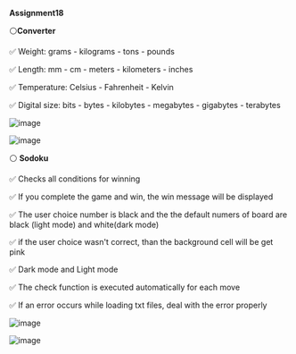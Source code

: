 **Assignment18**
 
⚪**Converter**

✅ Weight: grams - kilograms - tons - pounds

✅ Length: mm - cm - meters - kilometers - inches

✅ Temperature: Celsius - Fahrenheit - Kelvin

✅ Digital size: bits - bytes - kilobytes - megabytes - gigabytes - terabytes


![image](https://user-images.githubusercontent.com/76538787/157289484-facf165f-8a86-4ba9-b35e-7e69672d0640.png)

![image](https://user-images.githubusercontent.com/76538787/157295220-3d73b516-eeb8-43bb-9f77-6a7e74d8cb44.png)


⚪ **Sodoku**

✅ Checks all conditions for winning

✅ If you complete the game and win, the win message will be displayed

✅ The user choice number is black and the the default numers of board are black (light mode) and white(dark mode)

✅ if the user choice wasn't correct, than the background cell will be get pink

✅ Dark mode and Light mode

✅ The check function is executed automatically for each move

✅ If an error occurs while loading txt files, deal with the error properly

![image](https://user-images.githubusercontent.com/76538787/157297963-0ddd874b-38c1-45e1-a7f0-2b06ac1f4d46.png)

![image](https://user-images.githubusercontent.com/76538787/157298086-9e501789-1011-44cf-9e93-0c5842ddb9ee.png)


